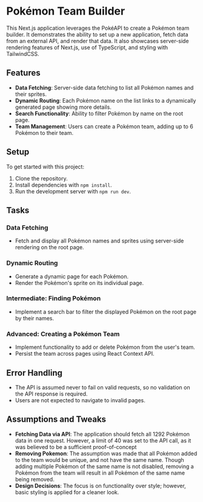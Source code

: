 # Pokémon Team Builder

This Next.js application leverages the PokéAPI to create a Pokémon team builder. It demonstrates the ability to set up a new application, fetch data from an external API, and render that data. It also showcases server-side rendering features of Next.js, use of TypeScript, and styling with TailwindCSS.

## Features

- **Data Fetching**: Server-side data fetching to list all Pokémon names and their sprites.
- **Dynamic Routing**: Each Pokémon name on the list links to a dynamically generated page showing more details.
- **Search Functionality**: Ability to filter Pokémon by name on the root page.
- **Team Management**: Users can create a Pokémon team, adding up to 6 Pokémon to their team.

## Setup

To get started with this project:

1. Clone the repository.
2. Install dependencies with `npm install`.
3. Run the development server with `npm run dev`.

## Tasks

### Data Fetching

- Fetch and display all Pokémon names and sprites using server-side rendering on the root page.

### Dynamic Routing

- Generate a dynamic page for each Pokémon.
- Render the Pokémon's sprite on its individual page.

### Intermediate: Finding Pokémon

- Implement a search bar to filter the displayed Pokémon on the root page by their names.

### Advanced: Creating a Pokémon Team

- Implement functionality to add or delete Pokémon from the user's team.
- Persist the team across pages using React Context API.

## Error Handling

- The API is assumed never to fail on valid requests, so no validation on the API response is required.
- Users are not expected to navigate to invalid pages.

## Assumptions and Tweaks

- **Fetching Data via API**: The application should fetch all 1292 Pokémon data in one request. However, a limit of 40 was set to the API call, as it was believed to be a sufficient proof-of-concept 
- **Removing Pokemon**: The assumption was made that all Pokémon added to the team would be unique, and not have the same name. Though adding multiple Pokémon of the same name is not disabled, removing a Pokémon from the team will result in all Pokémon of the same name being removed.
- **Design Decisions**: The focus is on functionality over style; however, basic styling is applied for a cleaner look.
